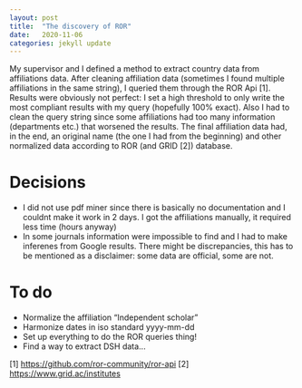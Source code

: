 ```yaml
---
layout: post
title:  "The discovery of ROR"
date:   2020-11-06 
categories: jekyll update
---
```

My supervisor and I defined a method to extract country data from affiliations data. After cleaning affiliation data (sometimes I found multiple affiliations in the same string), I queried them through the ROR Api [1]. Results were obviously not perfect: I set a high threshold to only write the most compliant results with my query (hopefully 100% exact). Also I had to clean the query string since some affiliations had too many information (departments etc.) that worsened the results. 
The final affiliation data had, in the end, an original name (the one I had from the beginning) and other normalized data according to ROR (and GRID [2]) database. 

# Decisions
- I did not use pdf miner since there is basically no documentation and I couldnt make it work in 2 days. I got the affiliations manually, it required less time (hours anyway) 
- In some journals information were impossible to find and I had to make inferenes from Google results. There might be discrepancies, this has to be mentioned as a disclaimer: some data are official, some are not. 

# To do
- Normalize the affiliation “Independent scholar”
- Harmonize dates in iso standard yyyy-mm-dd 
- Set up everything to do the ROR queries thing!
- Find a way to extract DSH data... 

[1] https://github.com/ror-community/ror-api 
[2] https://www.grid.ac/institutes





 